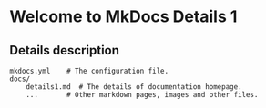 # Welcome to MkDocs Details 1

## Details description

    mkdocs.yml    # The configuration file.
    docs/
        details1.md  # The details of documentation homepage.
        ...       # Other markdown pages, images and other files.
